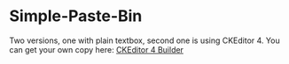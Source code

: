 # Simple-Paste-Bin

Two versions, one with plain textbox, second one is using CKEditor 4. You can get your own copy here: [CKEditor 4 Builder](https://ckeditor.com/cke4/builder)